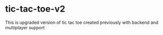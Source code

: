 # tic-tac-toe-v2
This is upgraded version of tic tac toe created previously with backend and multiplayer support

